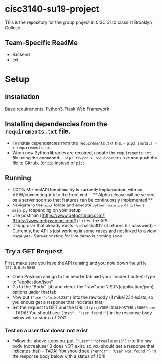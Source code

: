 # cisc3140-su19-project

This is the repository for the group project in CISC 3140 class at Brooklyn College.

## Team-Specific ReadMe

- Backend
- ect.

# Setup

## Installation

Base-requirements: Python3, Flask Web Framework

## Installing dependencies from the `requirements.txt` file.

- To install dependencies from the `requirements.txt` file. - `pip3 install -r requirements.txt`
- When new Python libraries are required, update the `requirements.txt` file using the command. - `pip3 freeze > requirements.txt` and push the file to Github. (or `pip` instead of `pip3`

## Running

- NOTE: MinimalAPI functionality is currently implemented, with no VIEW/connecting link to the front end. - ** Alpha release will be served on a server soon so that features can be continuously implemented **
- Navigate to the `app/` folder and execute `python main.py` or `python3 main.py` (depending on your setup)
- Use postman ([https://www.getpostman.com/](https://www.getpostman.com/)) to test the API.
- Debug user that already exists is :chalshaff12 (it returns his password) - Currently, the API is just working in some cases and not linked to a view page
  yet - Server hosting for live demo is coming soon.

## Try a GET Request

First, make sure you have the API running and you note down the url ie `127.0.0.0:5000`

- Open Postman and go to the header tab and your header Content-Type to "application/json"
- Go to the "Body" tab and check the "raw" and "JSON(application/json) options under that tab
- Now put `{"user":"mike1234"}` into the raw body (if mike1234 exists, so you should get a response that indicates that)
- Set the request to GET and the URL `http://YOURLOCALHOSTURL:5000/user` - TADA! You should see `{"msg": "User found!"}` in the response body below with a status of 200!

### Test on a user that doesn not exist

- Follow the above steps but put `{"user":"notrealuser13"}` into the raw body (notrealuser13 does NOT exist, so you should get a response that indicates that) - TADA! You should see `{"error": "User Not found!"}` in the response body below with a status of 404!
